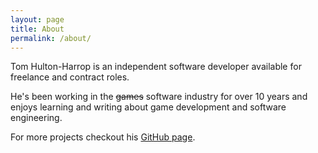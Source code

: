 ```yaml
---
layout: page
title: About
permalink: /about/
---
```


Tom Hulton-Harrop is an independent software developer available for freelance and contract roles.

He's been working in the ~~games~~ software industry for over 10 years and enjoys learning and writing about game development and software engineering.

For more projects checkout his [GitHub page](https://github.com/pr0g).
